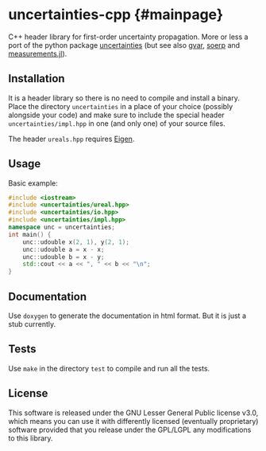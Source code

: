 # uncertainties-cpp {#mainpage}

C++ header library for first-order uncertainty propagation. More or less a port
of the python package [uncertainties](https://github.com/lebigot/uncertainties)
(but see also [gvar](https://github.com/gplepage/gvar),
[soerp](https://github.com/tisimst/soerp) and
[measurements.jl](https://github.com/JuliaPhysics/Measurements.jl)).

## Installation

It is a header library so there is no need to compile and install a binary.
Place the directory `uncertainties` in a place of your choice (possibly
alongside your code) and make sure to include the special header
`uncertainties/impl.hpp` in one (and only one) of your source files.

The header `ureals.hpp` requires [Eigen](http://eigen.tuxfamily.org).

## Usage

Basic example:
~~~cpp
#include <iostream>
#include <uncertainties/ureal.hpp>
#include <uncertainties/io.hpp>
#include <uncertainties/impl.hpp>
namespace unc = uncertainties;
int main() {
    unc::udouble x(2, 1), y(2, 1);
    unc::udouble a = x - x;
    unc::udouble b = x - y;
    std::cout << a << ", " << b << "\n";
}
~~~

## Documentation

Use `doxygen` to generate the documentation in html format. But it is just a
stub currently.

## Tests

Use `make` in the directory `test` to compile and run all the tests.

## License

This software is released under the GNU Lesser General Public license v3.0,
which means you can use it with differently licensed (eventually proprietary)
software provided that you release under the GPL/LGPL any modifications to this
library.
